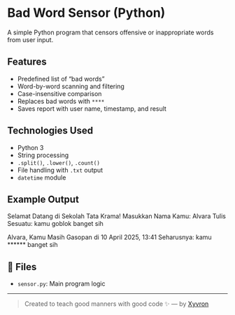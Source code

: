 #  Bad Word Sensor (Python)

A simple Python program that censors offensive or inappropriate words from user input.

##  Features
- Predefined list of “bad words”
- Word-by-word scanning and filtering
- Case-insensitive comparison
- Replaces bad words with `****`
- Saves report with user name, timestamp, and result

##  Technologies Used
- Python 3
- String processing
- `.split()`, `.lower()`, `.count()`
- File handling with `.txt` output
- `datetime` module

##  Example Output
Selamat Datang di Sekolah Tata Krama! Masukkan Nama Kamu: Alvara Tulis Sesuatu: kamu goblok banget sih

Alvara, Kamu Masih Gasopan di 10 April 2025, 13:41 Seharusnya: kamu ****** banget sih

## 📁 Files
- `sensor.py`: Main program logic

---

> Created to teach good manners with good code ✨ — by [Xyvron](https://github.com/Xyvron)
